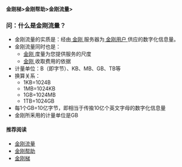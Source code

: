 #### 金刚梯>金刚帮助>金刚流量>
### 问：什么是金刚流量？
- 金刚流量的实质是：经由[ 金刚 ](https://a2zitpro.github.io/web/a2zitpro)服务器为[ 金刚用户 ](https://a2zitpro.github.io/web/kkuser)供应的数字化信息量。
- 金刚流量同时也是：
  - [ 金刚 ](https://a2zitpro.github.io/web/a2zitpro)度量为您提供服务的尺度
  - [ 金刚 ](https://a2zitpro.github.io/web/a2zitpro)收取费用的依据
- 计量单位：B（即字节）、KB、MB、GB、TB等
- 换算关系：
  - 1KB=1024B
  - 1MB=1024KB
  - 1GB=1024MB
  - 1TB=1024GB
- 每1个GB=10亿字节，即相当于传揄10亿个英文字母的数字化信息量
- 金刚所釆用的计量单位是GB


#### 推荐阅读

- [金刚流量](https://a2zitpro.github.io/web/list_kkdatatraffic)
- [金刚帮助](https://a2zitpro.github.io/web/list_helpkkvpn)
- [金刚梯](https://a2zitpro.github.io/web/dlb)

